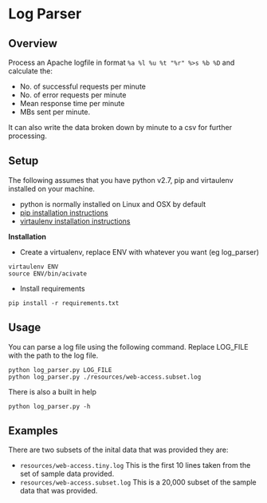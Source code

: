# Log Parser

## Overview

Process an Apache logfile in format ```%a %l %u %t "%r" %>s %b %D``` and calculate
the:
* No. of successful requests per minute
* No. of error requests per minute
* Mean response time per minute
* MBs sent per minute.

It can also write the data broken down by minute to a csv for further processing.

## Setup

The following assumes that you have python v2.7, pip and virtaulenv
installed on your machine.
* python is normally installed on Linux and OSX by default
* [pip installation instructions](https://pip.pypa.io/en/latest/installing.html)
* [virtaulenv installation instructions](https://virtualenv.pypa.io/en/latest/installation.html)

**Installation**
* Create a virtualenv, replace ENV with whatever you want (eg log_parser)
~~~
virtaulenv ENV
source ENV/bin/acivate
~~~
* Install requirements
~~~
pip install -r requirements.txt
~~~

## Usage

You can parse a log file using the following command.
Replace LOG_FILE with the path to the log file.
~~~
python log_parser.py LOG_FILE
python log_parser.py ./resources/web-access.subset.log
~~~

There is also a built in help
~~~
python log_parser.py -h
~~~

## Examples

There are two subsets of the inital data that was provided they are:
* ```resources/web-access.tiny.log``` This is the first 10 lines taken from the
  set of sample data provided.
* ```resources/web-access.subset.log``` This is a 20,000 subset of the sample
  data that was provided.
